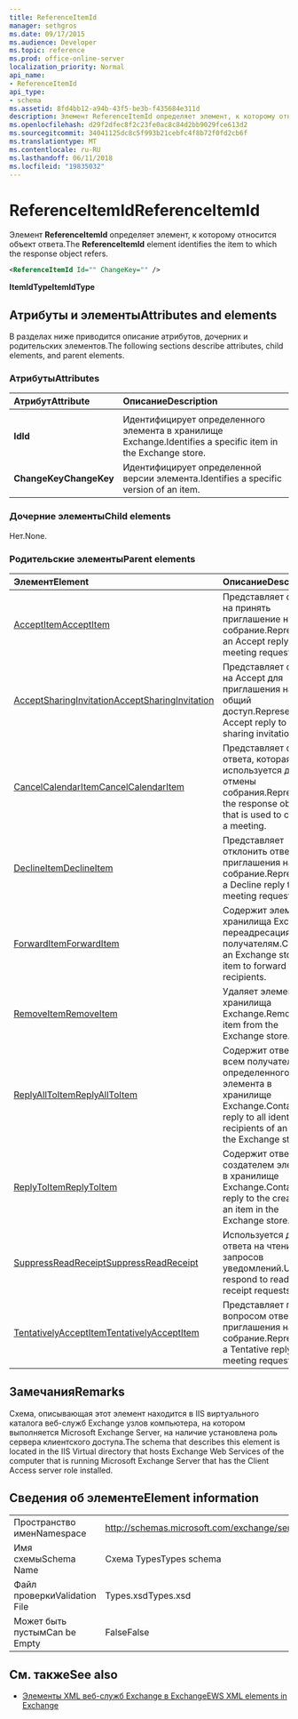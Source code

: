```yaml
---
title: ReferenceItemId
manager: sethgros
ms.date: 09/17/2015
ms.audience: Developer
ms.topic: reference
ms.prod: office-online-server
localization_priority: Normal
api_name:
- ReferenceItemId
api_type:
- schema
ms.assetid: 8fd4bb12-a94b-43f5-be3b-f435684e311d
description: Элемент ReferenceItemId определяет элемент, к которому относится объект ответа.
ms.openlocfilehash: d29f2dfec8f2c23fe0ac8c84d2bb9029fce613d2
ms.sourcegitcommit: 34041125dc8c5f993b21cebfc4f8b72f0fd2cb6f
ms.translationtype: MT
ms.contentlocale: ru-RU
ms.lasthandoff: 06/11/2018
ms.locfileid: "19835032"
---
```

# <a name="referenceitemid"></a><span data-ttu-id="e3138-103">ReferenceItemId</span><span class="sxs-lookup"><span data-stu-id="e3138-103">ReferenceItemId</span></span>

<span data-ttu-id="e3138-104">Элемент **ReferenceItemId** определяет элемент, к которому относится объект ответа.</span><span class="sxs-lookup"><span data-stu-id="e3138-104">The **ReferenceItemId** element identifies the item to which the response object refers.</span></span> 
  
```xml
<ReferenceItemId Id="" ChangeKey="" />
```

 <span data-ttu-id="e3138-105">**ItemIdType**</span><span class="sxs-lookup"><span data-stu-id="e3138-105">**ItemIdType**</span></span>
## <a name="attributes-and-elements"></a><span data-ttu-id="e3138-106">Атрибуты и элементы</span><span class="sxs-lookup"><span data-stu-id="e3138-106">Attributes and elements</span></span>

<span data-ttu-id="e3138-107">В разделах ниже приводится описание атрибутов, дочерних и родительских элементов.</span><span class="sxs-lookup"><span data-stu-id="e3138-107">The following sections describe attributes, child elements, and parent elements.</span></span>
  
### <a name="attributes"></a><span data-ttu-id="e3138-108">Атрибуты</span><span class="sxs-lookup"><span data-stu-id="e3138-108">Attributes</span></span>

|<span data-ttu-id="e3138-109">**Атрибут**</span><span class="sxs-lookup"><span data-stu-id="e3138-109">**Attribute**</span></span>|<span data-ttu-id="e3138-110">**Описание**</span><span class="sxs-lookup"><span data-stu-id="e3138-110">**Description**</span></span>|
|:-----|:-----|
|<span data-ttu-id="e3138-111">
  **Id**</span><span class="sxs-lookup"><span data-stu-id="e3138-111">**Id**</span></span> <br/> |<span data-ttu-id="e3138-112">Идентифицирует определенного элемента в хранилище Exchange.</span><span class="sxs-lookup"><span data-stu-id="e3138-112">Identifies a specific item in the Exchange store.</span></span>  <br/> |
|<span data-ttu-id="e3138-113">**ChangeKey**</span><span class="sxs-lookup"><span data-stu-id="e3138-113">**ChangeKey**</span></span> <br/> |<span data-ttu-id="e3138-114">Идентифицирует определенной версии элемента.</span><span class="sxs-lookup"><span data-stu-id="e3138-114">Identifies a specific version of an item.</span></span>  <br/> |
   
### <a name="child-elements"></a><span data-ttu-id="e3138-115">Дочерние элементы</span><span class="sxs-lookup"><span data-stu-id="e3138-115">Child elements</span></span>

<span data-ttu-id="e3138-116">Нет.</span><span class="sxs-lookup"><span data-stu-id="e3138-116">None.</span></span>
  
### <a name="parent-elements"></a><span data-ttu-id="e3138-117">Родительские элементы</span><span class="sxs-lookup"><span data-stu-id="e3138-117">Parent elements</span></span>

|<span data-ttu-id="e3138-118">**Элемент**</span><span class="sxs-lookup"><span data-stu-id="e3138-118">**Element**</span></span>|<span data-ttu-id="e3138-119">**Описание**</span><span class="sxs-lookup"><span data-stu-id="e3138-119">**Description**</span></span>|
|:-----|:-----|
|[<span data-ttu-id="e3138-120">AcceptItem</span><span class="sxs-lookup"><span data-stu-id="e3138-120">AcceptItem</span></span>](acceptitem.md) <br/> |<span data-ttu-id="e3138-121">Представляет ответ на принять приглашение на собрание.</span><span class="sxs-lookup"><span data-stu-id="e3138-121">Represents an Accept reply to a meeting request.</span></span>  <br/> |
|[<span data-ttu-id="e3138-122">AcceptSharingInvitation</span><span class="sxs-lookup"><span data-stu-id="e3138-122">AcceptSharingInvitation</span></span>](acceptsharinginvitation.md) <br/> |<span data-ttu-id="e3138-123">Представляет ответ на Accept для приглашения на общий доступ.</span><span class="sxs-lookup"><span data-stu-id="e3138-123">Represents an Accept reply to a sharing invitation.</span></span>  <br/> |
|[<span data-ttu-id="e3138-124">CancelCalendarItem</span><span class="sxs-lookup"><span data-stu-id="e3138-124">CancelCalendarItem</span></span>](cancelcalendaritem.md) <br/> |<span data-ttu-id="e3138-125">Представляет объект ответа, которая используется для отмены собрания.</span><span class="sxs-lookup"><span data-stu-id="e3138-125">Represents the response object that is used to cancel a meeting.</span></span>  <br/> |
|[<span data-ttu-id="e3138-126">DeclineItem</span><span class="sxs-lookup"><span data-stu-id="e3138-126">DeclineItem</span></span>](declineitem.md) <br/> |<span data-ttu-id="e3138-127">Представляет отклонить ответ на приглашения на собрание.</span><span class="sxs-lookup"><span data-stu-id="e3138-127">Represents a Decline reply to a meeting request.</span></span>  <br/> |
|[<span data-ttu-id="e3138-128">ForwardItem</span><span class="sxs-lookup"><span data-stu-id="e3138-128">ForwardItem</span></span>](forwarditem.md) <br/> |<span data-ttu-id="e3138-129">Содержит элемент хранилища Exchange переадресация получателям.</span><span class="sxs-lookup"><span data-stu-id="e3138-129">Contains an Exchange store item to forward to recipients.</span></span>  <br/> |
|[<span data-ttu-id="e3138-130">RemoveItem</span><span class="sxs-lookup"><span data-stu-id="e3138-130">RemoveItem</span></span>](removeitem.md) <br/> |<span data-ttu-id="e3138-131">Удаляет элемент из хранилища Exchange.</span><span class="sxs-lookup"><span data-stu-id="e3138-131">Removes an item from the Exchange store.</span></span>  <br/> |
|[<span data-ttu-id="e3138-132">ReplyAllToItem</span><span class="sxs-lookup"><span data-stu-id="e3138-132">ReplyAllToItem</span></span>](replyalltoitem.md) <br/> |<span data-ttu-id="e3138-133">Содержит ответить всем получателям определенного элемента в хранилище Exchange.</span><span class="sxs-lookup"><span data-stu-id="e3138-133">Contains a reply to all identified recipients of an item in the Exchange store.</span></span>  <br/> |
|[<span data-ttu-id="e3138-134">ReplyToItem</span><span class="sxs-lookup"><span data-stu-id="e3138-134">ReplyToItem</span></span>](replytoitem.md) <br/> |<span data-ttu-id="e3138-135">Содержит ответ создателем элемента в хранилище Exchange.</span><span class="sxs-lookup"><span data-stu-id="e3138-135">Contains a reply to the creator of an item in the Exchange store.</span></span>  <br/> |
|[<span data-ttu-id="e3138-136">SuppressReadReceipt</span><span class="sxs-lookup"><span data-stu-id="e3138-136">SuppressReadReceipt</span></span>](suppressreadreceipt.md) <br/> |<span data-ttu-id="e3138-137">Используется для ответа на чтение запросов уведомлений.</span><span class="sxs-lookup"><span data-stu-id="e3138-137">Used to respond to read receipt requests.</span></span>  <br/> |
|[<span data-ttu-id="e3138-138">TentativelyAcceptItem</span><span class="sxs-lookup"><span data-stu-id="e3138-138">TentativelyAcceptItem</span></span>](tentativelyacceptitem.md) <br/> |<span data-ttu-id="e3138-139">Представляет под вопросом ответ на приглашения на собрание.</span><span class="sxs-lookup"><span data-stu-id="e3138-139">Represents a Tentative reply to a meeting request.</span></span>  <br/> |
   
## <a name="remarks"></a><span data-ttu-id="e3138-140">Замечания</span><span class="sxs-lookup"><span data-stu-id="e3138-140">Remarks</span></span>

<span data-ttu-id="e3138-141">Схема, описывающая этот элемент находится в IIS виртуального каталога веб-служб Exchange узлов компьютера, на котором выполняется Microsoft Exchange Server, на наличие установлена роль сервера клиентского доступа.</span><span class="sxs-lookup"><span data-stu-id="e3138-141">The schema that describes this element is located in the IIS Virtual directory that hosts Exchange Web Services of the computer that is running Microsoft Exchange Server that has the Client Access server role installed.</span></span>
  
## <a name="element-information"></a><span data-ttu-id="e3138-142">Сведения об элементе</span><span class="sxs-lookup"><span data-stu-id="e3138-142">Element information</span></span>

|||
|:-----|:-----|
|<span data-ttu-id="e3138-143">Пространство имен</span><span class="sxs-lookup"><span data-stu-id="e3138-143">Namespace</span></span>  <br/> |http://schemas.microsoft.com/exchange/services/2006/types  <br/> |
|<span data-ttu-id="e3138-144">Имя схемы</span><span class="sxs-lookup"><span data-stu-id="e3138-144">Schema Name</span></span>  <br/> |<span data-ttu-id="e3138-145">Схема Types</span><span class="sxs-lookup"><span data-stu-id="e3138-145">Types schema</span></span>  <br/> |
|<span data-ttu-id="e3138-146">Файл проверки</span><span class="sxs-lookup"><span data-stu-id="e3138-146">Validation File</span></span>  <br/> |<span data-ttu-id="e3138-147">Types.xsd</span><span class="sxs-lookup"><span data-stu-id="e3138-147">Types.xsd</span></span>  <br/> |
|<span data-ttu-id="e3138-148">Может быть пустым</span><span class="sxs-lookup"><span data-stu-id="e3138-148">Can be Empty</span></span>  <br/> |<span data-ttu-id="e3138-149">False</span><span class="sxs-lookup"><span data-stu-id="e3138-149">False</span></span>  <br/> |
   
## <a name="see-also"></a><span data-ttu-id="e3138-150">См. также</span><span class="sxs-lookup"><span data-stu-id="e3138-150">See also</span></span>



- [<span data-ttu-id="e3138-151">Элементы XML веб-служб Exchange в Exchange</span><span class="sxs-lookup"><span data-stu-id="e3138-151">EWS XML elements in Exchange</span></span>](ews-xml-elements-in-exchange.md)

